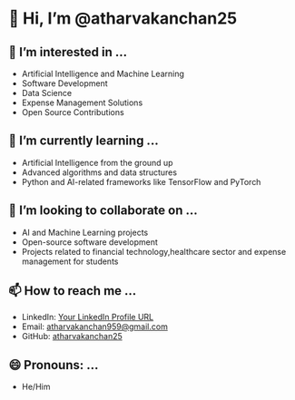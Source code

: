 # 👋 Hi, I’m @atharvakanchan25

## 👀 I’m interested in ...
- Artificial Intelligence and Machine Learning
- Software Development
- Data Science
- Expense Management Solutions
- Open Source Contributions

## 🌱 I’m currently learning ...
- Artificial Intelligence from the ground up
- Advanced algorithms and data structures
- Python and AI-related frameworks like TensorFlow and PyTorch


## 💞️ I’m looking to collaborate on ...
- AI and Machine Learning projects
- Open-source software development
- Projects related to financial technology,healthcare sector and expense management for students

## 📫 How to reach me ...
- LinkedIn: [Your LinkedIn Profile URL](https://www.linkedin.com/in/atharva-kanchan-797643271/)
- Email: atharvakanchan959@gmail.com
- GitHub: [atharvakanchan25](https://github.com/atharvakanchan25)

## 😄 Pronouns: ...
- He/Him


